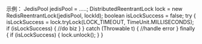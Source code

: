 示例：
JedisPool jedisPool = .....;
DistributedReentrantLock lock = new RedisReentrantLock(jedisPool, lockId);
boolean isLockSuccess = false;
try {
    isLockSuccess = lock.tryLock(LOCK_TIMEOUT, TimeUnit.MILLISECONDS);
    if (isLockSuccess) {
        //do biz
    }
} catch (Throwable t) {
    //handle error
} finally {
    if (isLockSuccess) {
        lock.unlock();
    }
}
